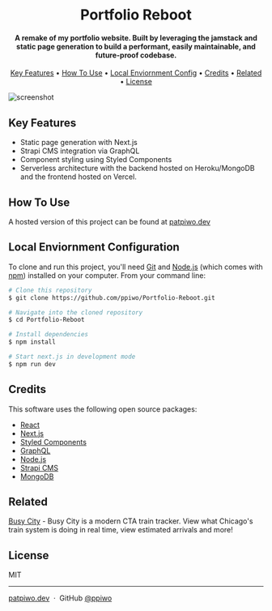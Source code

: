 <h1 align="center">
  <a href="https://patpiwo.dev" alt="Portfolio Reboot" width="75"></a>
  Portfolio Reboot
  <br>
</h1>

<h4 align="center">A remake of my portfolio website. Built by leveraging the jamstack and static page generation to build a performant, easily maintainable, and future-proof codebase.</h4>

<p align="center">
  <a href="#key-features">Key Features</a> •
  <a href="#how-to-use">How To Use</a> •
  <a href="#local-env">Local Enviornment Config</a> •
  <a href="#credits">Credits</a> •
  <a href="#related">Related</a> •
  <a href="#license">License</a>
</p>

![screenshot](https://res.cloudinary.com/dqfuzl8u2/image/upload/v1631112739/Minimalist_Showcase_Project_Presentation_216e24341b.jpg)

## Key Features

- Static page generation with Next.js
- Strapi CMS integration via GraphQL
- Component styling using Styled Components
- Serverless architecture with the backend hosted on Heroku/MongoDB and the frontend hosted on Vercel.

## How To Use

A hosted version of this project can be found at <a href="https://patpiwo.dev" target="_blank">patpiwo.dev</a>

## Local Enviornment Configuration

To clone and run this project, you'll need [Git](https://git-scm.com) and [Node.js](https://nodejs.org/en/download/) (which comes with [npm](http://npmjs.com)) installed on your computer. From your command line:

```bash
# Clone this repository
$ git clone https://github.com/ppiwo/Portfolio-Reboot.git

# Navigate into the cloned repository
$ cd Portfolio-Reboot

# Install dependencies
$ npm install

# Start next.js in development mode
$ npm run dev

```

## Credits

This software uses the following open source packages:

- [React](https://reactjs.org)
- [Next.js](https://nextjs.org)
- [Styled Components](https://styled-components.com)
- [GraphQL](https://graphql.org)
- [Node.js](https://nodejs.org)
- [Strapi CMS](https://strapi.io)
- [MongoDB](https://www.mongodb.com)

## Related

[Busy City](https://github.com/ppiwo/BusyCity) - Busy City is a modern CTA train tracker. View what Chicago's train system is doing in real time, view estimated arrivals and more!

## License

MIT

---

[patpiwo.dev](https://www.patpiwo.dev/) &nbsp;&middot;&nbsp;
GitHub [@ppiwo](https://github.com/ppiwo)

